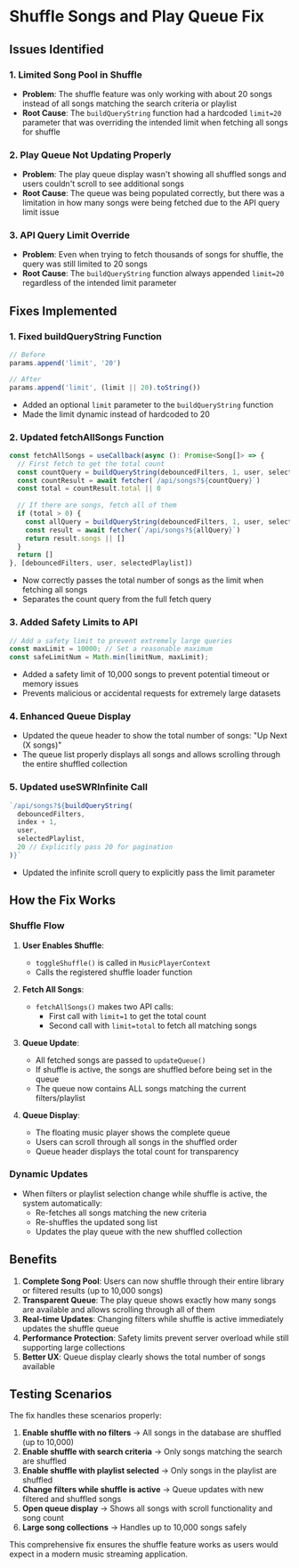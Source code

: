 # Shuffle Songs and Play Queue Fix

## Issues Identified

### 1. **Limited Song Pool in Shuffle**
- **Problem**: The shuffle feature was only working with about 20 songs instead of all songs matching the search criteria or playlist
- **Root Cause**: The `buildQueryString` function had a hardcoded `limit=20` parameter that was overriding the intended limit when fetching all songs for shuffle

### 2. **Play Queue Not Updating Properly**
- **Problem**: The play queue display wasn't showing all shuffled songs and users couldn't scroll to see additional songs
- **Root Cause**: The queue was being populated correctly, but there was a limitation in how many songs were being fetched due to the API query limit issue

### 3. **API Query Limit Override**
- **Problem**: Even when trying to fetch thousands of songs for shuffle, the query was still limited to 20 songs
- **Root Cause**: The `buildQueryString` function always appended `limit=20` regardless of the intended limit parameter

## Fixes Implemented

### 1. **Fixed buildQueryString Function**
```typescript
// Before
params.append('limit', '20')

// After  
params.append('limit', (limit || 20).toString())
```
- Added an optional `limit` parameter to the `buildQueryString` function
- Made the limit dynamic instead of hardcoded to 20

### 2. **Updated fetchAllSongs Function**
```typescript
const fetchAllSongs = useCallback(async (): Promise<Song[]> => {
  // First fetch to get the total count
  const countQuery = buildQueryString(debouncedFilters, 1, user, selectedPlaylist, 1)
  const countResult = await fetcher(`/api/songs?${countQuery}`)
  const total = countResult.total || 0
  
  // If there are songs, fetch all of them
  if (total > 0) {
    const allQuery = buildQueryString(debouncedFilters, 1, user, selectedPlaylist, total)
    const result = await fetcher(`/api/songs?${allQuery}`)
    return result.songs || []
  }
  return []
}, [debouncedFilters, user, selectedPlaylist])
```
- Now correctly passes the total number of songs as the limit when fetching all songs
- Separates the count query from the full fetch query

### 3. **Added Safety Limits to API**
```typescript
// Add a safety limit to prevent extremely large queries
const maxLimit = 10000; // Set a reasonable maximum
const safeLimitNum = Math.min(limitNum, maxLimit);
```
- Added a safety limit of 10,000 songs to prevent potential timeout or memory issues
- Prevents malicious or accidental requests for extremely large datasets

### 4. **Enhanced Queue Display**
- Updated the queue header to show the total number of songs: "Up Next (X songs)"
- The queue list properly displays all songs and allows scrolling through the entire shuffled collection

### 5. **Updated useSWRInfinite Call**
```typescript
`/api/songs?${buildQueryString(
  debouncedFilters,
  index + 1,
  user,
  selectedPlaylist,
  20 // Explicitly pass 20 for pagination
)}`
```
- Updated the infinite scroll query to explicitly pass the limit parameter

## How the Fix Works

### Shuffle Flow
1. **User Enables Shuffle**: 
   - `toggleShuffle()` is called in `MusicPlayerContext`
   - Calls the registered shuffle loader function

2. **Fetch All Songs**:
   - `fetchAllSongs()` makes two API calls:
     - First call with `limit=1` to get the total count
     - Second call with `limit=total` to fetch all matching songs

3. **Queue Update**:
   - All fetched songs are passed to `updateQueue()`
   - If shuffle is active, the songs are shuffled before being set in the queue
   - The queue now contains ALL songs matching the current filters/playlist

4. **Queue Display**:
   - The floating music player shows the complete queue
   - Users can scroll through all songs in the shuffled order
   - Queue header displays the total count for transparency

### Dynamic Updates
- When filters or playlist selection change while shuffle is active, the system automatically:
  - Re-fetches all songs matching the new criteria
  - Re-shuffles the updated song list  
  - Updates the play queue with the new shuffled collection

## Benefits

1. **Complete Song Pool**: Users can now shuffle through their entire library or filtered results (up to 10,000 songs)
2. **Transparent Queue**: The play queue shows exactly how many songs are available and allows scrolling through all of them
3. **Real-time Updates**: Changing filters while shuffle is active immediately updates the shuffle queue
4. **Performance Protection**: Safety limits prevent server overload while still supporting large collections
5. **Better UX**: Queue display clearly shows the total number of songs available

## Testing Scenarios

The fix handles these scenarios properly:
1. **Enable shuffle with no filters** → All songs in the database are shuffled (up to 10,000)
2. **Enable shuffle with search criteria** → Only songs matching the search are shuffled
3. **Enable shuffle with playlist selected** → Only songs in the playlist are shuffled
4. **Change filters while shuffle is active** → Queue updates with new filtered and shuffled songs
5. **Open queue display** → Shows all songs with scroll functionality and song count
6. **Large song collections** → Handles up to 10,000 songs safely

This comprehensive fix ensures the shuffle feature works as users would expect in a modern music streaming application.